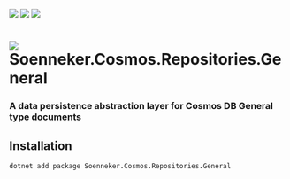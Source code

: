 ﻿[![](https://img.shields.io/nuget/v/soenneker.cosmos.repositories.general.svg?style=for-the-badge)](https://www.nuget.org/packages/soenneker.cosmos.repositories.general/)
[![](https://img.shields.io/github/actions/workflow/status/soenneker/soenneker.cosmos.repositories.general/publish-package.yml?style=for-the-badge)](https://github.com/soenneker/soenneker.cosmos.repositories.general/actions/workflows/publish-package.yml)
[![](https://img.shields.io/nuget/dt/soenneker.cosmos.repositories.general.svg?style=for-the-badge)](https://www.nuget.org/packages/soenneker.cosmos.repositories.general/)

# ![](https://user-images.githubusercontent.com/4441470/224455560-91ed3ee7-f510-4041-a8d2-3fc093025112.png) Soenneker.Cosmos.Repositories.General
### A data persistence abstraction layer for Cosmos DB General type documents

## Installation

```
dotnet add package Soenneker.Cosmos.Repositories.General
```
